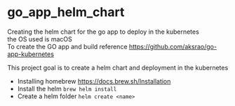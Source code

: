# go_app_helm_chart
Creating the helm chart for the go app to deploy in the kubernetes<br />
the OS used is macOS<br />
To create the GO app and build reference https://github.com/aksrao/go-app-kubernetes <br />

This project goal is to create a helm chart and deployment in the kubernetes<br />

 - Installing homebrew https://docs.brew.sh/Installation<br />
 - Install the helm ``` brew helm install ```<br />
 - Create a helm folder ``` helm create <name> ```<br />


